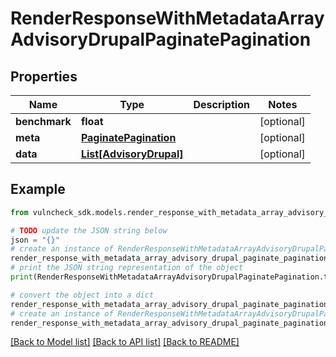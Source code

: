 # RenderResponseWithMetadataArrayAdvisoryDrupalPaginatePagination


## Properties

Name | Type | Description | Notes
------------ | ------------- | ------------- | -------------
**benchmark** | **float** |  | [optional] 
**meta** | [**PaginatePagination**](PaginatePagination.md) |  | [optional] 
**data** | [**List[AdvisoryDrupal]**](AdvisoryDrupal.md) |  | [optional] 

## Example

```python
from vulncheck_sdk.models.render_response_with_metadata_array_advisory_drupal_paginate_pagination import RenderResponseWithMetadataArrayAdvisoryDrupalPaginatePagination

# TODO update the JSON string below
json = "{}"
# create an instance of RenderResponseWithMetadataArrayAdvisoryDrupalPaginatePagination from a JSON string
render_response_with_metadata_array_advisory_drupal_paginate_pagination_instance = RenderResponseWithMetadataArrayAdvisoryDrupalPaginatePagination.from_json(json)
# print the JSON string representation of the object
print(RenderResponseWithMetadataArrayAdvisoryDrupalPaginatePagination.to_json())

# convert the object into a dict
render_response_with_metadata_array_advisory_drupal_paginate_pagination_dict = render_response_with_metadata_array_advisory_drupal_paginate_pagination_instance.to_dict()
# create an instance of RenderResponseWithMetadataArrayAdvisoryDrupalPaginatePagination from a dict
render_response_with_metadata_array_advisory_drupal_paginate_pagination_from_dict = RenderResponseWithMetadataArrayAdvisoryDrupalPaginatePagination.from_dict(render_response_with_metadata_array_advisory_drupal_paginate_pagination_dict)
```
[[Back to Model list]](../README.md#documentation-for-models) [[Back to API list]](../README.md#documentation-for-api-endpoints) [[Back to README]](../README.md)



